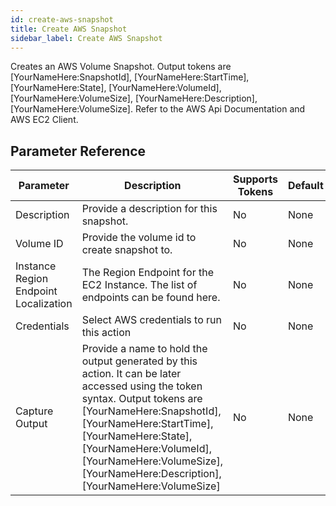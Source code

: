 ```yaml
---
id: create-aws-snapshot
title: Create AWS Snapshot
sidebar_label: Create AWS Snapshot
---
```



Creates an AWS Volume Snapshot. Output tokens are [YourNameHere:SnapshotId], [YourNameHere:StartTime], [YourNameHere:State], [YourNameHere:VolumeId], [YourNameHere:VolumeSize], [YourNameHere:Description], [YourNameHere:VolumeSize]. Refer to the AWS Api Documentation and AWS EC2 Client.

## Parameter Reference
| Parameter | Description | Supports Tokens | Default |
| -- | -- | -- | -- |
| Description | Provide a description for this snapshot. | No | None |
| Volume ID | Provide the volume id to create snapshot to. | No | None |
| Instance Region Endpoint Localization | The Region Endpoint for the EC2 Instance. The list of endpoints can be found here. | No | None |
| Credentials | Select AWS credentials to run this action | No | None |
| Capture Output | Provide a name to hold the output generated by this action. It can be later accessed using the token syntax. Output tokens are [YourNameHere:SnapshotId], [YourNameHere:StartTime], [YourNameHere:State], [YourNameHere:VolumeId], [YourNameHere:VolumeSize], [YourNameHere:Description], [YourNameHere:VolumeSize] | No | None |
